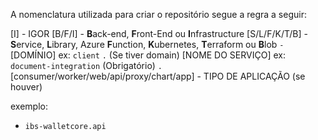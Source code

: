 A nomenclatura utilizada para criar o repositório segue a regra a seguir:


[I] - IGOR
[B/F/I] - **B**ack-end, **F**ront-End ou **I**nfrastructure
[S/L/F/K/T/B] - **S**ervice, **L**ibrary, Azure **F**unction, **K**ubernetes, **T**erraform ou **B**lob
`-`
[DOMÍNIO] ex: `client`
`.` (Se tiver domain)
[NOME DO SERVIÇO] ex: `document-integration` (Obrigatório)
`.`
[consumer/worker/web/api/proxy/chart/app] - TIPO DE APLICAÇÃO  (se houver)

exemplo:

- `ibs-walletcore.api`